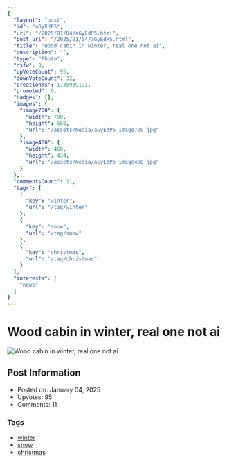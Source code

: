 ```yaml
---
{
  "layout": "post",
  "id": "aGyEdP5",
  "url": "/2025/01/04/aGyEdP5.html",
  "post_url": "/2025/01/04/aGyEdP5.html",
  "title": "Wood cabin in winter, real one not ai",
  "description": "",
  "type": "Photo",
  "nsfw": 0,
  "upVoteCount": 95,
  "downVoteCount": 32,
  "creationTs": 1735939191,
  "promoted": 0,
  "badges": [],
  "images": {
    "image700": {
      "width": 700,
      "height": 660,
      "url": "/assets/media/aGyEdP5_image700.jpg"
    },
    "image460": {
      "width": 460,
      "height": 434,
      "url": "/assets/media/aGyEdP5_image460.jpg"
    }
  },
  "commentsCount": 11,
  "tags": [
    {
      "key": "winter",
      "url": "/tag/winter"
    },
    {
      "key": "snow",
      "url": "/tag/snow"
    },
    {
      "key": "christmas",
      "url": "/tag/christmas"
    }
  ],
  "interests": [
    "news"
  ]
}
---
```


# Wood cabin in winter, real one not ai

![Wood cabin in winter, real one not ai](/assets/media/aGyEdP5_image700.jpg)

## Post Information

- Posted on: January 04, 2025
- Upvotes: 95
- Comments: 11

### Tags

- [winter](/tag/winter)
- [snow](/tag/snow)
- [christmas](/tag/christmas)
